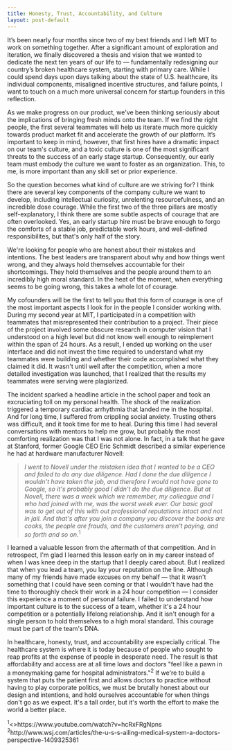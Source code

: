```yaml
---
title: Honesty, Trust, Accountability, and Culture
layout: post-default
---
```


It’s been nearly four months since two of my best friends and I left MIT to work on something together. After a significant amount of exploration and iteration, we finally discovered a thesis and vision that we wanted to dedicate the next ten years of our life to — fundamentally redesigning our country’s broken healthcare system, starting with primary care. While I could spend days upon days talking about the state of U.S. healthcare, its individual components, misaligned incentive structures, and failure points, I want to touch on a much more universal concern for startup founders in this reflection.

As we make progress on our product, we've been thinking seriously about the implications of bringing fresh minds onto the team. If we find the right people, the first several teammates will help us iterate much more quickly towards product market fit and accelerate the growth of our platform. It’s important to keep in mind, however, that first hires have a dramatic impact on our team's culture, and a toxic culture is one of the most significant threats to the success of an early stage startup. Consequently, our early team must embody the culture we want to foster as an organization. This, to me, is more important than any skill set or prior experience.

So the question becomes what kind of culture are we striving for? I think there are several key components of the company culture we want to develop, including intellectual curiosity, unrelenting resourcefulness, and an incredible dose courage. While the first two of the three pillars are mostly self-explanatory, I think there are some subtle aspects of courage that are often overlooked. Yes, an early startup hire must be brave enough to forgo the comforts of a stable job, predictable work hours, and well-defined responsibilites, but that's only half of the story.

We're looking for people who are honest about their mistakes and intentions. The best leaders are transparent about why and how things went wrong, and they always hold themselves accountable for their shortcomings. They hold themselves and the people around them to an incredibly high moral standard. In the heat of the moment, when everything seems to be going wrong, this takes a whole lot of courage. 

My cofounders will be the first to tell you that this form of courage is one of the most important aspects I look for in the people I consider working with. During my second year at MIT, I participated in a competition with teammates that misrepresented their contribution to a project. Their piece of the project involved some obscure research in computer vision that I understood on a high level but did not know well enough to reimplement within the span of 24 hours. As a result, I ended up working on the user interface and did not invest the time required to understand what my teammates were building and whether their code accomplished what they claimed it did. It wasn't until well after the competition, when a more detailed investigation was launched, that I realized that the results my teammates were serving were plagiarized.

The incident sparked a headline article in the school paper and took an excruciating toll on my personal health. The shock of the realization triggered a temporary cardiac arrhythmia that landed me in the hospital. And for long time, I suffered from crippling social anxiety. Trusting others was difficult, and it took time for me to heal. During this time I had several conversations with mentors to help me grow, but probably the most comforting realization was that I was not alone. In fact, in a talk that he gave at Stanford, former Google CEO Eric Schmidt described a similar experience he had at hardware manufacturer Novell:

> <i>I went to Novell under the mistaken idea that I wanted to be a CEO and failed to do any due diligence. Had I done the due diligence I wouldn't have taken the job, and therefore I would not have gone to Google, so it's probably good I didn't do the due diligence. But at Novell, there was a week which we remember, my colleague and I who had joined with me, was the worst week ever. Our basic goal was to get out of this with out professional reputations intact and not in jail. And that's after you join a company you discover the books are cooks, the people are frauds, and the customers aren't paying, and so forth and so on.</i><sup>1</sup>

I learned a valuable lesson from the aftermath of that competition. And in retrospect, I'm glad I learned this lesson early on in my career instead of when I was knee deep in the startup that I deeply cared about. But I realized that when you lead a team, you lay your reputation on the line. Although many of my friends have made excuses on my behalf — that it wasn't something that I could have seen coming or that I wouldn't have had the time to thoroughly check their work in a 24 hour competition — I consider this experience a moment of personal failure. I failed to understand how important culture is to the success of a team, whether it's a 24 hour competition or a potentially lifelong relationship. And it isn't enough for a single person to hold themselves to a high moral standard. This courage must be part of the team's DNA.

In healthcare, honesty, trust, and accountability are especially critical. The healthcare system is where it is today because of people who sought to reap profits at the expense of people in desperate need. The result is that affordability and access are at all time lows and doctors "feel like a pawn in a moneymaking game for hospital administrators."<sup>2</sup> If we're to build a system that puts the patient first and allows doctors to practice without having to play corporate politics, we must be brutally honest about our design and intentions, and hold ourselves accountable for when things don't go as we expect. It's a tall order, but it's worth the effort to make the world a better place.

<p style="font-size:14px">
<sup>1</sup><>https://www.youtube.com/watch?v=hcRxFRgNpns
<sup>2</sup>http://www.wsj.com/articles/the-u-s-s-ailing-medical-system-a-doctors-perspective-1409325361
</p>
